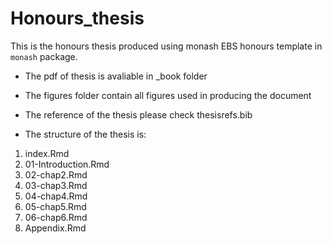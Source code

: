 # Honours_thesis 

This is the honours thesis produced using monash EBS honours template in `monash` package. 


- The pdf of thesis is avaliable in _book folder 


- The figures folder contain all figures used in producing the document 

- The reference of the thesis please check thesisrefs.bib 

- The structure of the thesis is: 

1. index.Rmd
2. 01-Introduction.Rmd
3. 02-chap2.Rmd
4. 03-chap3.Rmd
5. 04-chap4.Rmd
6. 05-chap5.Rmd
7. 06-chap6.Rmd
8. Appendix.Rmd
  
  
  
  
  




